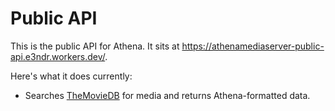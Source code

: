# Public API

This is the public API for Athena. It sits at https://athenamediaserver-public-api.e3ndr.workers.dev/.

Here's what it does currently:

- Searches [TheMovieDB](https://www.themoviedb.org/) for media and returns Athena-formatted data.
